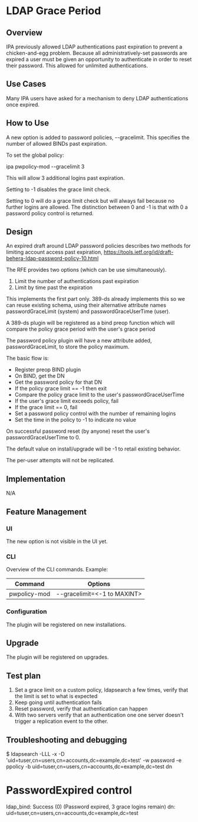 # LDAP Grace Period

## Overview

IPA previously allowed LDAP authentications past expiration to prevent a chicken-and-egg problem. Because all administratively-set passwords are expired a user must be given an opportunity to authenticate in order to reset their password. This allowed for unlimited authentications.

## Use Cases

Many IPA users have asked for a mechanism to deny LDAP authentications once expired.

## How to Use

A new option is added to password policies, --gracelimit. This specifies the number of allowed BINDs past expiration.

To set the global policy:

ipa pwpolicy-mod --gracelimit 3

This will allow 3 additional logins past expiration.

Setting to -1 disables the grace limit check.

Setting to 0 will do a grace limit check but will always fail because no further logins are allowed. The distinction between 0 and -1 is that with 0 a password policy control is returned.

## Design

An expired draft around LDAP password policies describes two methods for limiting account access past expiration, https://tools.ietf.org/id/draft-behera-ldap-password-policy-10.html

The RFE provides two options (which can be use simultaneously).

1. Limit the number of authentications past expiration
2. Limit by time past the expiration

This implements the first part only. 389-ds already implements this so we can reuse existing schema, using their alternative attribute names passwordGraceLimit (system) and passwordGraceUserTime (user).

A 389-ds plugin will be registered as a bind preop function which will compare the policy grace period with the user's grace period

The password policy plugin will have a new attribute added, passwordGraceLimit, to store the policy maximum.

The basic flow is:

- Register preop BIND plugin
- On BIND, get the DN
- Get the password policy for that DN
- If the policy grace limit == -1 then exit
- Compare the policy grace limit to the user's passwordGraceUserTime
- If the user's grace limit exceeds policy, fail
- If the grace limit == 0, fail
- Set a password policy control with the number of remaining logins
- Set the time in the policy to -1 to indicate no value

On successful password reset (by anyone) reset the user's passwordGraceUserTime to 0.

The default value on install/upgrade will be -1 to retail existing behavior.

The per-user attempts will not be replicated.

## Implementation

N/A

## Feature Management

### UI

The new option is not visible in the UI yet.

### CLI

Overview of the CLI commands. Example:

| Command |	Options |
| --- | ----- |
| pwpolicy-mod | --gracelimit=<-1 to MAXINT> |

### Configuration

The plugin will be registered on new installations.

## Upgrade

The plugin will be registered on upgrades.

## Test plan

1. Set a grace limit on a custom policy, ldapsearch a few times, verify that the limit is set to what is expected
2. Keep going until authentication fails
3. Reset password, verify that authentication can happen
4. With two servers verify that an authentication one one server doesn't trigger a replication event to the other.

## Troubleshooting and debugging

$ ldapsearch -LLL -x -D 'uid=tuser,cn=users,cn=accounts,dc=example,dc=test' -w password -e ppolicy -b uid=tuser,cn=users,cn=accounts,dc=example,dc=test dn
# PasswordExpired control
ldap_bind: Success (0) (Password expired, 3 grace logins remain)
dn: uid=tuser,cn=users,cn=accounts,dc=example,dc=test
